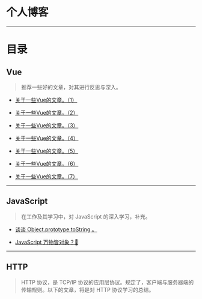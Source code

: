 # 个人博客

---

# 目录

## Vue

> 推荐一些好的文章，对其进行反思与深入。

- [关于一些Vue的文章。（1）](https://github.com/jkchao/bolg/issues/1)

- [关于一些Vue的文章。（2）](https://github.com/jkchao/bolg/issues/2)

- [关于一些Vue的文章。（3）](https://github.com/jkchao/bolg/issues/3)

- [关于一些Vue的文章。（4）](https://github.com/jkchao/bolg/issues/4)

- [关于一些Vue的文章。（5）](https://github.com/jkchao/bolg/issues/5)

- [关于一些Vue的文章。（6）](https://github.com/jkchao/bolg/issues/6)

- [关于一些Vue的文章。（7）](https://github.com/jkchao/bolg/issues/7)


---

## JavaScript

> 在工作及其学习中，对 JavaScript 的深入学习，补充。

- [谈谈 Object.prototype.toString 。](https://github.com/jkchao/bolg/issues/8)

- [JavaScript 万物皆对象？🤔](https://github.com/jkchao/bolg/issues/9)

---

## HTTP

> HTTP 协议，是 TCP/IP 协议的应用层协议。规定了，客户端与服务器端的传输规则。以下的文章，将是对 HTTP 协议学习的总结。

